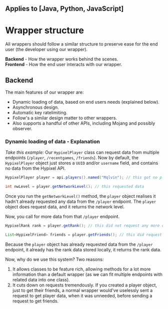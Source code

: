 ## Applies to [Java, Python, JavaScript]

# Wrapper structure
All wrappers should follow a similar structure to preserve ease for the end user (the developer using our wrapper).

**Backend** - How the wrapper works behind the scenes. <br>
**Frontend** - How the end user interacts with our wrapper.

## Backend
The main features of our wrapper are:
 - Dynamic loading of data, based on end users needs (explained below).
 - Asynchronous design.
 - Automatic key ratelimiting.
 - Follow's a similar design matter to other wrappers.
 - Also supports a handful of other APIs, including Mojang and possibly observer.

### Dynamic loading of data - Explanation
_Take this example:_
Our `HypixelPlayer` class can request data from multiple endpoints (`/player`, `/recentgames`, `/friends`).
Now by default, the `HypixelPlayer` object just stores a `UUID` and/or `username` field, and contains no data from the Hypixel API.

```java
HypixelPlayer player = api.players().named("Mqlvin"); // this got no player data, it just created a shell for a player.

int nwLevel = player.getNetworkLevel(); // this requested data
```

Once you run the `getNetworkLevel()` method, the `player` object realises it hadn't already requested any data from the `/player` endpoint.
The `player` object does request data, and it returns the network level.

Now, you call for more data from that `/player` endpoint.

```java
HypixelRank rank = player.getRank(); // this did not request any more data

List<HypixelFriend> friends = player.getFriends(); // this did request more data, this time from the '/friend' endpoint
```

Because the `player` object has already requested data from the `/player` endpoint, it already has the rank data stored locally, it returns the rank data.

Now, why do we use this system? Two reasons:
1. It allows classes to be feature rich, allowing methods for a lot more information than a default wrapper (as we can fit multiple endpoints with related data into one class).
2. It cuts down on requests tremendously. If you created a player object, just to get their friends, a normal wrapper would've uselessly sent a request to get player data, when it was unneeded, before sending a request to get friends.
